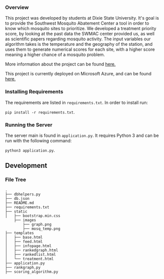 ### Overview

This project was developed by students at Dixie State University. It's goal is to provide the Southwest Mosquito Abatement Center a tool in order to know which mosquito sites to prioritize. We developed a treatment priority score, by looking at the past data the SWMAC center provided us, as well as scientific papers regarding mosquito activity. The input variables our algorithm takes is the temperature and the geography of the station, and uses them to generate numerical scores for each site, with a higher score meaning a higher chance of a mosquito problem. 

More information about the project can be found [here.](https://docs.google.com/document/d/1jZDWjx4b_Sxw5XU-NHvDYFSn1iXNnFA3rUbeUMOyN1I/edit?usp=sharing)

This project is currently deployed on Microsoft Azure, and can be found [here.](http://swmactreatmentscores.azurewebsites.net/)

### Installing Requirements

The requirements are listed in `requirements.txt`. In order to install run:

`pip install -r requirements.txt`.

### Running the Server

The server main is found in `application.py`. It requires Python 3 and can be run
with the following command:

`python3 application.py`.

## Development

### File Tree

```
.
├── dbhelpers.py
├── db.json
├── README.md
├── requirements.txt
├── static
│   ├── bootstrap.min.css
    ├── images
        ├── graph.png
        ├── mosq_temp.png
├── templates
│   ├── base.html
│   ├── feed.html
│   ├── infopage.html
│   ├── rankedgraph.html
│   ├── rankedlist.html
│   └── treatment.html
├── application.py
├── rankgraph.py
├── scoring_algorithm.py
```





